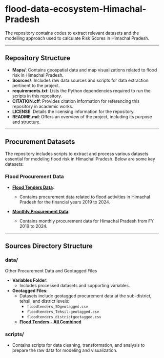 # flood-data-ecosystem-Himachal-Pradesh
The repository contains codes to extract relevant datasets and the modelling approach used to calculate Risk Scores in Himachal Pradesh.

---

## Repository Structure

- **Maps/**: Contains geospatial data and map visualizations related to flood risk in Himachal Pradesh.
- **Sources/**: Includes raw data sources and scripts for data extraction pertinent to the project.
- **requirements.txt**: Lists the Python dependencies required to run the scripts in this repository.
- **CITATION.cff**: Provides citation information for referencing this repository in academic works.
- **LICENSE**: Details the licensing information for the repository.
- **README.md**: Offers an overview of the project, including its purpose and structure.

---


## Procurement Datasets

The repository includes scripts to extract and process various datasets essential for modeling flood risk in Himachal Pradesh. Below are some key datasets:

### Flood Procurement Data
- **[Flood Tenders Data](https://github.com/CivicDataLab/flood-data-ecosystem-Himachal-Pradesh/tree/main/Sources/TENDERS/data/flood_tenders)**:
  - Contains procurement data related to flood activities in Himachal Pradesh for the financial years 2019 to 2024.

- **[Monthly Procurement Data](https://github.com/CivicDataLab/flood-data-ecosystem-Himachal-Pradesh/tree/main/Sources/TENDERS/data/monthly_tenders)**:
  - Contains monthly procurement data for Himachal Pradesh from FY 2019 to 2024.

---

## Sources Directory Structure

### **data/**
Other Procurement Data and Geotagged Files

- **Variables Folder**:
  - Includes processed datasets and supporting variables.
- **Geotagged Files**:
  - Datasets include geotagged procurement data at the sub-district, tehsil, and district levels:
    - `floodtenders_SDgeotagged.csv`
    - `floodtenders_Tehsil-geotagged.csv`
    - `floodtenders_districtgeotagged.csv`
  - **[Flood Tenders - All Combined](https://github.com/CivicDataLab/flood-data-ecosystem-Himachal-Pradesh/blob/main/Sources/TENDERS/data/flood_tenders_all.csv)**
### **scripts/**

- Contains scripts for data cleaning, transformation, and analysis to prepare the raw data for modeling and visualization.
